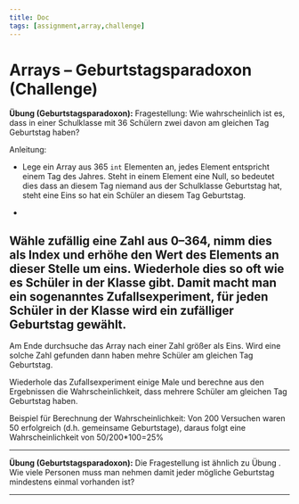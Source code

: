 ```yaml
---
title: Doc
tags: [assignment,array,challenge]
---
```


# Arrays – Geburtstagsparadoxon (Challenge)

**Übung (Geburtstagsparadoxon):**
Fragestellung:  Wie wahrscheinlich ist es, dass in einer Schulklasse mit 36 Schülern zwei davon am gleichen Tag Geburtstag haben?

Anleitung:

- Lege ein Array aus 365 `int` Elementen an, jedes Element entspricht einem Tag des Jahres.
  Steht in einem Element eine Null, so bedeutet dies dass an diesem Tag niemand aus der Schulklasse Geburtstag hat, steht eine Eins so hat ein Schüler an diesem Tag Geburtstag.

- 
Wähle zufällig eine Zahl aus 0–364, nimm dies als Index und erhöhe den Wert des Elements an dieser Stelle um eins.
Wiederhole dies so oft wie es Schüler in der Klasse gibt.
Damit macht man ein sogenanntes Zufallsexperiment, für jeden Schüler in der Klasse wird ein zufälliger Geburtstag gewählt.
- 
Am Ende durchsuche das Array nach einer Zahl größer als Eins.
Wird eine solche Zahl gefunden dann haben mehre Schüler am gleichen Tag Geburtstag.


Wiederhole das Zufallsexperiment einige Male und berechne aus den Ergebnissen die Wahrscheinlichkeit, dass mehrere Schüler am gleichen Tag Geburtstag haben.

Beispiel für Berechnung der Wahrscheinlichkeit:
Von 200 Versuchen waren 50 erfolgreich (d.h. gemeinsame Geburtstage), daraus folgt eine Wahrscheinlichkeit von 50/200*100=25%



---

**Übung (Geburtstagsparadoxon):** Die Fragestellung ist ähnlich zu Übung .
Wie viele Personen muss man nehmen damit jeder mögliche Geburtstag mindestens einmal vorhanden ist?

---
